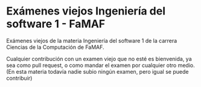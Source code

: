 # Exámenes viejos Ingeniería del software 1 - FaMAF

Exámenes viejos de la materia Ingeniería del software 1 de la carrera Ciencias de la Computación de FaMAF.

Cualquier contribución con un examen viejo que no esté es bienvenida, ya sea como pull request, o como mandar el examen por cualquier otro medio.
(En esta materia todavía nadie subio ningún examen, pero igual se puede contribuir)

